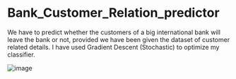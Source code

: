 # Bank_Customer_Relation_predictor
We have to predict whether the customers of a big international bank will leave the bank or not, provided we have been given the dataset of customer related details. I have used Gradient Descent (Stochastic) to optimize my classifier.


![image](https://user-images.githubusercontent.com/48574130/99498170-0545d900-299d-11eb-8219-04e197bf5500.png)
